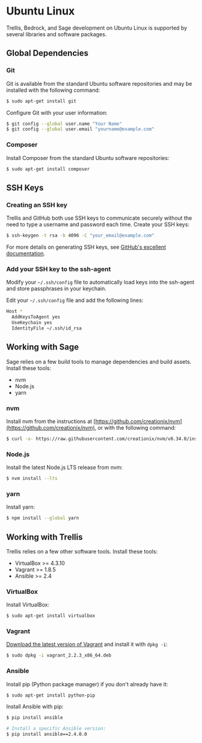 # Ubuntu Linux

Trellis, Bedrock, and Sage development on Ubuntu Linux is supported by several libraries and software packages. 

## Global Dependencies

### Git

Git is available from the standard Ubuntu software repositories and may be installed with the following command:

```bash
$ sudo apt-get install git
```

Configure Git with your user information:

```bash
$ git config --global user.name "Your Name"
$ git config --global user.email "yourname@example.com"
```

### Composer

Install Composer from the standard Ubuntu software repositories:

```bash
$ sudo apt-get install composer
```

## SSH Keys

### Creating an SSH key

Trellis and GitHub both use SSH keys to communicate securely without the need to type a username and password each time. Create your SSH keys:

```bash
$ ssh-keygen -t rsa -b 4096 -C "your_email@example.com"
```

For more details on generating SSH keys, see [GitHub's excellent documentation](https://help.github.com/articles/generating-a-new-ssh-key-and-adding-it-to-the-ssh-agent/).

### Add your SSH key to the ssh-agent

Modify your `~/.ssh/config` file to automatically load keys into the ssh-agent and store passphrases in your keychain.

Edit your `~/.ssh/config` file and add the following lines:

```bash
Host *
  AddKeysToAgent yes
  UseKeychain yes
  IdentityFile ~/.ssh/id_rsa
```

## Working with Sage

Sage relies on a few build tools to manage dependencies and build assets. Install these tools:

- nvm
- Node.js
- yarn

### nvm

Install nvm from the instructions at [https://github.com/creationix/nvm](https://github.com/creationix/nvm), or with the following command:

```bash
$ curl -o- https://raw.githubusercontent.com/creationix/nvm/v0.34.0/install.sh | bash
```

### Node.js

Install the latest Node.js LTS release from nvm:

```bash
$ nvm install --lts
```

### yarn

Install yarn:

```bash
$ npm install --global yarn
```

## Working with Trellis

Trellis relies on a few other software tools. Install these tools:

- VirtualBox >= 4.3.10
- Vagrant >= 1.8.5
- Ansible >= 2.4

### VirtualBox

Install VirtualBox:

```bash
$ sudo apt-get install virtualbox
```

### Vagrant

[Download the latest version of Vagrant](https://www.vagrantup.com/downloads.html) and install it with `dpkg -i`:

```bash
$ sudo dpkg -i vagrant_2.2.3_x86_64.deb
```

### Ansible

Install pip (Python package manager) if you don't already have it:

```bash
$ sudo apt-get install python-pip
```

Install Ansible with pip:
```bash
$ pip install ansible

# Install a specific Ansible version:
$ pip install ansible==2.4.0.0
```
